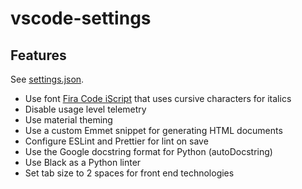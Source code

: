 # vscode-settings

## Features

See
[settings.json](https://github.com/aentwist/vscode-settings/blob/main/settings.json).

- Use font [Fira Code iScript](https://github.com/kencrocken/FiraCodeiScript)
that uses cursive characters for italics
- Disable usage level telemetry
- Use material theming
- Use a custom Emmet snippet for generating HTML documents
- Configure ESLint and Prettier for lint on save
- Use the Google docstring format for Python (autoDocstring)
- Use Black as a Python linter
- Set tab size to 2 spaces for front end technologies

